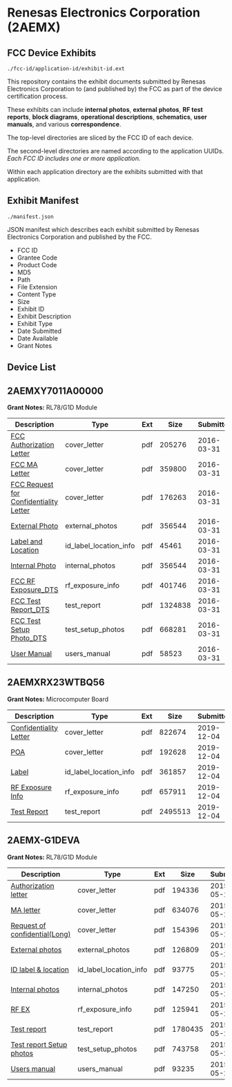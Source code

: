 # Renesas Electronics Corporation (2AEMX)
## FCC Device Exhibits

```
./fcc-id/application-id/exhibit-id.ext
```

This repository contains the exhibit documents submitted by Renesas Electronics Corporation to (and published by) the FCC as part of the device certification process.

These exhibits can include **internal photos**, **external photos**, **RF test reports**, **block diagrams**, **operational descriptions**, **schematics**, **user manuals**, and various **correspondence**.

The top-level directories are sliced by the FCC ID of each device.

The second-level directories are named according to the application UUIDs. *Each FCC ID includes one or more application.*

Within each application directory are the exhibits submitted with that application. 

## Exhibit Manifest

```
./manifest.json
```

JSON manifest which describes each exhibit submitted by Renesas Electronics Corporation and published by the FCC.

- FCC ID
- Grantee Code
- Product Code
- MD5
- Path
- File Extension
- Content Type
- Size
- Exhibit ID
- Exhibit Description
- Exhibit Type
- Date Submitted
- Date Available
- Grant Notes

## Device List
## 2AEMXY7011A00000
**Grant Notes:** RL78/G1D Module

| Description | Type | Ext | Size | Submitted | Available |
| ----------- | ---- | --- | ---- | --------- | --------- |
| [FCC Authorization Letter](2AEMXY7011A00000/56fe99d2567295e2ffded678ca904753/2947201.pdf) | cover_letter | pdf | 205276 | 2016-03-31 | 2016-03-31 |
| [FCC MA Letter](2AEMXY7011A00000/56fe99d2567295e2ffded678ca904753/2947202.pdf) | cover_letter | pdf | 359800 | 2016-03-31 | 2016-03-31 |
| [FCC Request for Confidentiality Letter](2AEMXY7011A00000/56fe99d2567295e2ffded678ca904753/2947203.pdf) | cover_letter | pdf | 176263 | 2016-03-31 | 2016-03-31 |
| [External Photo](2AEMXY7011A00000/56fe99d2567295e2ffded678ca904753/2947208.pdf) | external_photos | pdf | 356544 | 2016-03-31 | 2016-03-31 |
| [Label and Location](2AEMXY7011A00000/56fe99d2567295e2ffded678ca904753/2947210.pdf) | id_label_location_info | pdf | 45461 | 2016-03-31 | 2016-03-31 |
| [Internal Photo](2AEMXY7011A00000/56fe99d2567295e2ffded678ca904753/2947208.pdf) | internal_photos | pdf | 356544 | 2016-03-31 | 2016-03-31 |
| [FCC RF Exposure_DTS](2AEMXY7011A00000/56fe99d2567295e2ffded678ca904753/2947204.pdf) | rf_exposure_info | pdf | 401746 | 2016-03-31 | 2016-03-31 |
| [FCC Test Report_DTS](2AEMXY7011A00000/56fe99d2567295e2ffded678ca904753/2947205.pdf) | test_report | pdf | 1324838 | 2016-03-31 | 2016-03-31 |
| [FCC Test Setup Photo_DTS](2AEMXY7011A00000/56fe99d2567295e2ffded678ca904753/2947206.pdf) | test_setup_photos | pdf | 668281 | 2016-03-31 | 2016-03-31 |
| [User Manual](2AEMXY7011A00000/56fe99d2567295e2ffded678ca904753/2947209.pdf) | users_manual | pdf | 58523 | 2016-03-31 | 2016-03-31 |
## 2AEMXRX23WTBQ56
**Grant Notes:** Microcomputer Board

| Description | Type | Ext | Size | Submitted | Available |
| ----------- | ---- | --- | ---- | --------- | --------- |
| [Confidentiality Letter](2AEMXRX23WTBQ56/ebc9d0a0041940b4ffb2a8cd52fa981d/4537057.pdf) | cover_letter | pdf | 822674 | 2019-12-04 | 2019-12-04 |
| [POA](2AEMXRX23WTBQ56/ebc9d0a0041940b4ffb2a8cd52fa981d/4537063.pdf) | cover_letter | pdf | 192628 | 2019-12-04 | 2019-12-04 |
| [Label](2AEMXRX23WTBQ56/ebc9d0a0041940b4ffb2a8cd52fa981d/4537060.pdf) | id_label_location_info | pdf | 361857 | 2019-12-04 | 2019-12-04 |
| [RF Exposure Info](2AEMXRX23WTBQ56/ebc9d0a0041940b4ffb2a8cd52fa981d/4537064.pdf) | rf_exposure_info | pdf | 657911 | 2019-12-04 | 2019-12-04 |
| [Test Report](2AEMXRX23WTBQ56/ebc9d0a0041940b4ffb2a8cd52fa981d/4537066.pdf) | test_report | pdf | 2495513 | 2019-12-04 | 2019-12-04 |
## 2AEMX-G1DEVA
**Grant Notes:** RL78/G1D Module

| Description | Type | Ext | Size | Submitted | Available |
| ----------- | ---- | --- | ---- | --------- | --------- |
| [Authorization letter](2AEMX-G1DEVA/7dbfc02f2100ba505bf358a082c96779/2626572.pdf) | cover_letter | pdf | 194336 | 2015-05-28 | 2015-05-28 |
| [MA letter](2AEMX-G1DEVA/7dbfc02f2100ba505bf358a082c96779/2626573.pdf) | cover_letter | pdf | 634076 | 2015-05-28 | 2015-05-28 |
| [Request of confidential(Long)](2AEMX-G1DEVA/7dbfc02f2100ba505bf358a082c96779/2626574.pdf) | cover_letter | pdf | 154396 | 2015-05-28 | 2015-05-28 |
| [External photos](2AEMX-G1DEVA/7dbfc02f2100ba505bf358a082c96779/2626578.pdf) | external_photos | pdf | 126809 | 2015-05-28 | 2015-05-28 |
| [ID label & location](2AEMX-G1DEVA/7dbfc02f2100ba505bf358a082c96779/2626581.pdf) | id_label_location_info | pdf | 93775 | 2015-05-28 | 2015-05-28 |
| [Internal photos](2AEMX-G1DEVA/7dbfc02f2100ba505bf358a082c96779/2626579.pdf) | internal_photos | pdf | 147250 | 2015-05-28 | 2015-05-28 |
| [RF EX](2AEMX-G1DEVA/7dbfc02f2100ba505bf358a082c96779/2626576.pdf) | rf_exposure_info | pdf | 125941 | 2015-05-28 | 2015-05-28 |
| [Test report](2AEMX-G1DEVA/7dbfc02f2100ba505bf358a082c96779/2626575.pdf) | test_report | pdf | 1780435 | 2015-05-28 | 2015-05-28 |
| [Test report Setup photos](2AEMX-G1DEVA/7dbfc02f2100ba505bf358a082c96779/2626577.pdf) | test_setup_photos | pdf | 743758 | 2015-05-28 | 2015-05-28 |
| [Users manual](2AEMX-G1DEVA/7dbfc02f2100ba505bf358a082c96779/2626580.pdf) | users_manual | pdf | 93235 | 2015-05-28 | 2015-05-28 |

